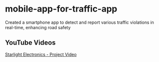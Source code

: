 # mobile-app-for-traffic-app
Created a smartphone app to detect and report various traffic violations in real-time, enhancing road safety

## YouTube Videos

[Starlight Electronics - Project Video](https://youtu.be/4hm8MkynV9Q)



